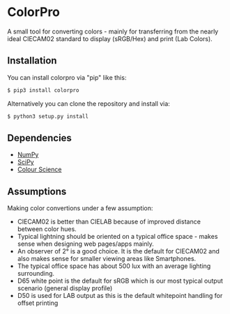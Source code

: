 # ColorPro

A small tool for converting colors - mainly for transferring from the nearly ideal CIECAM02 standard to display (sRGB/Hex) and print (Lab Colors).

## Installation

You can install colorpro via "pip" like this:

```bash
$ pip3 install colorpro
```

Alternatively you can clone the repository and install via:

```bash
$ python3 setup.py install
```

## Dependencies

- [NumPy](http://www.numpy.org/)
- [SciPy](http://www.scipy.org/)
- [Colour Science](http://colour-science.org/)


## Assumptions

Making color convertions under a few assumption:

- CIECAM02 is better than CIELAB because of improved distance between color hues.
- Typical lightning should be oriented on a typical office space - makes sense when designing web pages/apps mainly.
- An observer of 2° is a good choice. It is the default for CIECAM02 and also makes sense for smaller viewing areas like Smartphones.
- The typical office space has about 500 lux with an average lighting surrounding.
- D65 white point is the default for sRGB which is our most typical output scenario (general display profile)
- D50 is used for LAB output as this is the default whitepoint handling for offset printing

